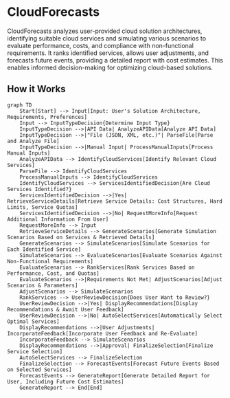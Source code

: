 # CloudForecasts

CloudForecasts analyzes user-provided cloud solution architectures, identifying suitable cloud services and simulating various scenarios to evaluate performance, costs, and compliance with non-functional requirements. It ranks identified services, allows user adjustments, and forecasts future events, providing a detailed report with cost estimates. This enables informed decision-making for optimizing cloud-based solutions.

## How it Works

```mermaid
graph TD
    Start[Start] --> Input[Input: User's Solution Architecture, Requirements, Preferences]
    Input --> InputTypeDecision{Determine Input Type}
    InputTypeDecision -->|API Data| AnalyzeAPIData[Analyze API Data]
    InputTypeDecision -->|"File (JSON, XML, etc.)"| ParseFile[Parse and Analyze File]
    InputTypeDecision -->|Manual Input| ProcessManualInputs[Process Manual Inputs]
    AnalyzeAPIData --> IdentifyCloudServices[Identify Relevant Cloud Services]
    ParseFile --> IdentifyCloudServices
    ProcessManualInputs --> IdentifyCloudServices
    IdentifyCloudServices --> ServicesIdentifiedDecision{Are Cloud Services Identified?}
    ServicesIdentifiedDecision -->|Yes| RetrieveServiceDetails[Retrieve Service Details: Cost Structures, Hard Limits, Service Quotas]
    ServicesIdentifiedDecision -->|No| RequestMoreInfo[Request Additional Information From User]
    RequestMoreInfo --> Input
    RetrieveServiceDetails --> GenerateScenarios[Generate Simulation Scenarios Based on Services & Retrieved Details]
    GenerateScenarios --> SimulateScenarios[Simulate Scenarios for Each Identified Service]
    SimulateScenarios --> EvaluateScenarios[Evaluate Scenarios Against Non-Functional Requirements]
    EvaluateScenarios --> RankServices[Rank Services Based on Performance, Cost, and Quotas]
    EvaluateScenarios -->|Requirements Not Met| AdjustScenarios[Adjust Scenarios & Parameters]
    AdjustScenarios --> SimulateScenarios
    RankServices --> UserReviewDecision{Does User Want to Review?}
    UserReviewDecision -->|Yes| DisplayRecommendations[Display Recommendations & Await User Feedback]
    UserReviewDecision -->|No| AutoSelectServices[Automatically Select Optimal Services]
    DisplayRecommendations -->|User Adjustments| IncorporateFeedback[Incorporate User Feedback and Re-Evaluate]
    IncorporateFeedback --> SimulateScenarios
    DisplayRecommendations -->|Approval| FinalizeSelection[Finalize Service Selection]
    AutoSelectServices --> FinalizeSelection
    FinalizeSelection --> ForecastEvents[Forecast Future Events Based on Selected Services]
    ForecastEvents --> GenerateReport[Generate Detailed Report for User, Including Future Cost Estimates]
    GenerateReport --> End[End]

```
